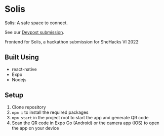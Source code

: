 # Solis
Solis: A safe space to connect.

See our [Devpost submission](https://devpost.com/software/shehacks-project).

Frontend for Solis, a hackathon submission for SheHacks VI 2022

## Built Using
- react-native
- Expo
- Nodejs

## Setup
1. Clone repository
2. `npm i` to install the required packages
3. `npm start` in the project root to start the app and generate QR code
4. Scan the QR code in Expo Go (Android) or the camera app (IOS) to open the app on your device
